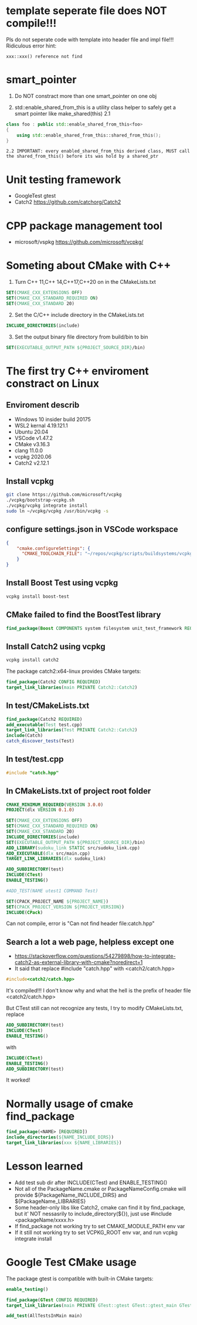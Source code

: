 # template seperate file does NOT compile!!!
Pls do not seperate code with template into header file and impl file!!!
Ridiculous error hint: 
```
xxx::xxx() reference not find
```
# smart_pointer
1. Do NOT constract more than one smart_pointer on one obj

2. std::enable_shared_from_this is a utility class helper to safely get a smart pointer like make_shared(this)
    2.1 
```C++
class foo : public std::enable_shared_from_this<foo>
{
    using std::enable_shared_from_this::shared_from_this();
}
```
    2.2 IMPORTANT: every enabled_shared_from_this derived class, MUST call the shared_from_this() before its was hold by a shared_ptr

# Unit testing framework
- GoogleTest gtest
- Catch2  https://github.com/catchorg/Catch2

# CPP package management tool
- microsoft/vspkg   https://github.com/microsoft/vcpkg/

# Someting about CMake with C++
1. Turn C++ 11,C++ 14,C++17,C++20 on in the CMakeLists.txt
```cmake
SET(CMAKE_CXX_EXTENSIONS OFF)
SET(CMAKE_CXX_STANDARD_REQUIRED ON)
SET(CMAKE_CXX_STANDARD 20)
```
2. Set the C/C++ include directory in the CMakeLists.txt
```cmake
INCLUDE_DIRECTORIES(include)
```
3. Set the output binary file directory from build/bin to bin
```cmake
SET(EXECUTABLE_OUTPUT_PATH ${PROJECT_SOURCE_DIR}/bin)
```
# The first try C++ enviroment constract on Linux
## Enviroment describ
- Windows 10 insider build 20175
- WSL2 kernal 4.19.121.1
- Ubuntu 20.04
- VSCode v1.47.2
- CMake v3.16.3
- clang 11.0.0
- vcpkg 2020.06
- Catch2 v2.12.1
## Install vcpkg
```bash
git clone https://github.com/microsoft/vcpkg
./vcpkg/bootstrap-vcpkg.sh
./vcpkg/vcpkg integrate install
sudo ln ~/vcpkg/vcpkg /usr/bin/vcpkg -s
```
## configure settings.json in VSCode workspace
```json
{
    "cmake.configureSettings": {
      "CMAKE_TOOLCHAIN_FILE": "~/repos/vcpkg/scripts/buildsystems/vcpkg.cmake"
    }
}
```

## Install Boost Test using vcpkg
```bash
vcpkg install boost-test
```

## CMake failed to find the BoostTest library
```cmake
find_package(Boost COMPONENTS system filesystem unit_test_framework REQUIRED)
```

## Install Catch2 using vcpkg
```bash
vcpkg install catch2
```

The package catch2:x64-linux provides CMake targets:
```cmake
find_package(Catch2 CONFIG REQUIRED)
target_link_libraries(main PRIVATE Catch2::Catch2)
```
## In test/CMakeLists.txt
```cmake
find_package(Catch2 REQUIRED)
add_executable(Test test.cpp)
target_link_libraries(Test PRIVATE Catch2::Catch2)
include(Catch)
catch_discover_tests(Test)
```

## In test/test.cpp

```c++
#include "catch.hpp"
```

## In CMakeLists.txt of project root folder
```cmake
CMAKE_MINIMUM_REQUIRED(VERSION 3.0.0)
PROJECT(dlx VERSION 0.1.0)

SET(CMAKE_CXX_EXTENSIONS OFF)
SET(CMAKE_CXX_STANDARD_REQUIRED ON)
SET(CMAKE_CXX_STANDARD 20)
INCLUDE_DIRECTORIES(include)
SET(EXECUTABLE_OUTPUT_PATH ${PROJECT_SOURCE_DIR}/bin)
ADD_LIBRARY(sudoku_link STATIC src/sudoku_link.cpp)
ADD_EXECUTABLE(dlx src/main.cpp)
TARGET_LINK_LIBRARIES(dlx sudoku_link)

ADD_SUBDIRECTORY(test)
INCLUDE(CTest)
ENABLE_TESTING()

#ADD_TEST(NAME utest1 COMMAND Test)

SET(CPACK_PROJECT_NAME ${PROJECT_NAME})
SET(CPACK_PROJECT_VERSION ${PROJECT_VERSION})
INCLUDE(CPack)
```
Can not compile, error is "Can not find header file:catch.hpp"

## Search a lot a web page, helpless except one
- https://stackoverflow.com/questions/54279898/how-to-integrate-catch2-as-external-library-with-cmake?noredirect=1
- It said that replace #include "catch.hpp" with <catch2/catch.hpp>

```c++
#include<catch2/catch.hpp>
```
It's compiled!!!  I don't know why and what the hell is the prefix of header file <catch2/catch.hpp>

But CTest still can not recognize any tests, I try to modify CMakeLists.txt, replace
```cmake
ADD_SUBDIRECTORY(test)
INCLUDE(CTest)
ENABLE_TESTING()
```
with
```cmake
INCLUDE(CTest)
ENABLE_TESTING()
ADD_SUBDIRECTORY(test)
```

It worked!

# Normally usage of cmake find_package
```cmake
find_package(<NAME> [REQUIRED]) 
include_directories(${NAME_INCLUDE_DIRS})
target_link_libraries(xxx ${NAME_LIBRARIES})
```

# Lesson learned
- Add test sub dir after INCLUDE(CTest) and ENABLE_TESTING()
- Not all of the PackageName.cmake or PackageNameConfig.cmake will provide ${PackageName_INCLUDE_DIRS} and ${PackageName_LIBRARIES}
- Some header-only libs like Catch2, cmake can find it by find_package, but it' NOT nessasrily to include_directory(${}), just use #include <packageName/xxxx.h>
- If find_package not working try to set CMAKE_MODULE_PATH env var
- If it still not working try to set VCPKG_ROOT env var, and run vcpkg integrate install

# Google Test CMake usage

   The package gtest is compatible with built-in CMake targets:
```cmake
enable_testing()

find_package(GTest CONFIG REQUIRED)
target_link_libraries(main PRIVATE GTest::gtest GTest::gtest_main GTest::gmock GTest::gmock_main)

add_test(AllTestsInMain main)
```
